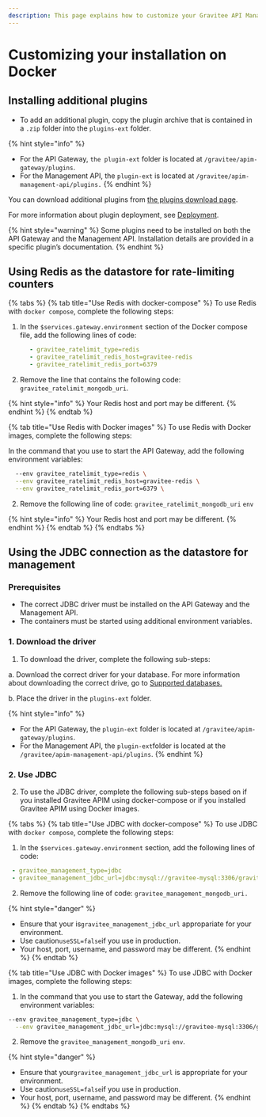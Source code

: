 ```yaml
---
description: This page explains how to customize your Gravitee API Management on Docker
---
```


# Customizing your installation on Docker

## Installing additional plugins

* To add an additional plugin, copy the plugin archive that is contained in a `.zip` folder into the `plugins-ext` folder.&#x20;

{% hint style="info" %}
- For the API Gateway, `the plugin-ext` folder is located at `/gravitee/apim-gateway/plugins`.
- For the Management API, the `plugin-ext` is located at `/gravitee/apim-management-api/plugins.`&#x20;
{% endhint %}

You can download additional plugins from [the plugins download page](https://download.gravitee.io/#graviteeio-apim/plugins/).&#x20;

For more information about plugin deployment, see [Deployment](../../overview/plugins-and-api-definitions/plugins/plugins.md#deployment).

{% hint style="warning" %}
Some plugins need to be installed on both the API Gateway and the Management API. Installation details are provided in a specific plugin’s documentation.
{% endhint %}

## Using Redis as the datastore for rate-limiting counters

{% tabs %}
{% tab title="Use Redis with docker-compose" %}
To use Redis with `docker compose`, complete the following steps:

1. In the `$services.gateway.environment` section of the Docker compose file, add the following lines of code:

```yaml
      - gravitee_ratelimit_type=redis
      - gravitee_ratelimit_redis_host=gravitee-redis
      - gravitee_ratelimit_redis_port=6379
```

2. Remove the line that contains the following code: `gravitee_ratelimit_mongodb_uri`.

{% hint style="info" %}
Your Redis host and port may be different.
{% endhint %}
{% endtab %}

{% tab title="Use Redis with Docker images" %}
To use Redis with Docker images, complete the following steps:&#x20;

In the command that you use to start the API Gateway, add the following environment variables:

```bash
  --env gravitee_ratelimit_type=redis \
  --env gravitee_ratelimit_redis_host=gravitee-redis \
  --env gravitee_ratelimit_redis_port=6379 \
```

2. Remove the following line of code: `gravitee_ratelimit_mongodb_uri` `env`

{% hint style="info" %}
Your Redis host and port may be different.
{% endhint %}
{% endtab %}
{% endtabs %}

## Using the JDBC connection as the datastore for management

### Prerequisites

* The correct JDBC driver must be installed on the API Gateway and the Management API.
* The containers must be started using additional environment variables.

### 1. Download the driver

1. To download the driver, complete the following sub-steps:

&#x20;       a. Download the correct driver for your database. For more information about downloading the correct drive,  go to [Supported databases.](../repositories/#supported-databases)

&#x20;       b. Place the driver in the `plugins-ext` folder.&#x20;

{% hint style="info" %}
* For the API Gateway, the `plugin-ext` folder is located at `/gravitee/apim-gateway/plugins`.&#x20;
* For the Management API, the `plugin-ext`folder is located at the `/gravitee/apim-management-api/plugins`.
{% endhint %}

### 2. Use JDBC

2. To use the JDBC driver, complete the following sub-steps based on if you installed Gravitee APIM using docker-compose or if you installed Gravitee APIM using Docker images.

{% tabs %}
{% tab title="Use JDBC with docker-compose" %}
To use JDBC with `docker compose`, complete the following steps:

1. In the `$services.gateway.environment` section, add the following lines of code:

```yaml
 - gravitee_management_type=jdbc
 - gravitee_management_jdbc_url=jdbc:mysql://gravitee-mysql:3306/gravitee?useSSL=false&user=mysql_users&password=mysql_password
```

2. Remove the following line of code: `gravitee_management_mongodb_uri.`

{% hint style="danger" %}
* Ensure that your is`gravitee_management_jdbc_url` appropariate for your environment.&#x20;
* Use caution`useSSL=false`if you use in production.
* Your host, port, username, and password may be different.
{% endhint %}
{% endtab %}

{% tab title="Use JDBC with Docker images" %}
To use JDBC with Docker images, complete the following steps:&#x20;

1. In the command that you use to start the Gateway, add the following environment variables:&#x20;

```bash
--env gravitee_management_type=jdbc \
  --env gravitee_management_jdbc_url=jdbc:mysql://gravitee-mysql:3306/gravitee?useSSL=false&user=mysql_users&password=mysql_password \
```

2. Remove the `gravitee_management_mongodb_uri` `env`.

{% hint style="danger" %}
* Ensure that your`gravitee_management_jdbc_url` is appropriate for your environment.&#x20;
* Use caution`useSSL=false`if you use in production.
* Your host, port, username, and password may be different.
{% endhint %}
{% endtab %}
{% endtabs %}
